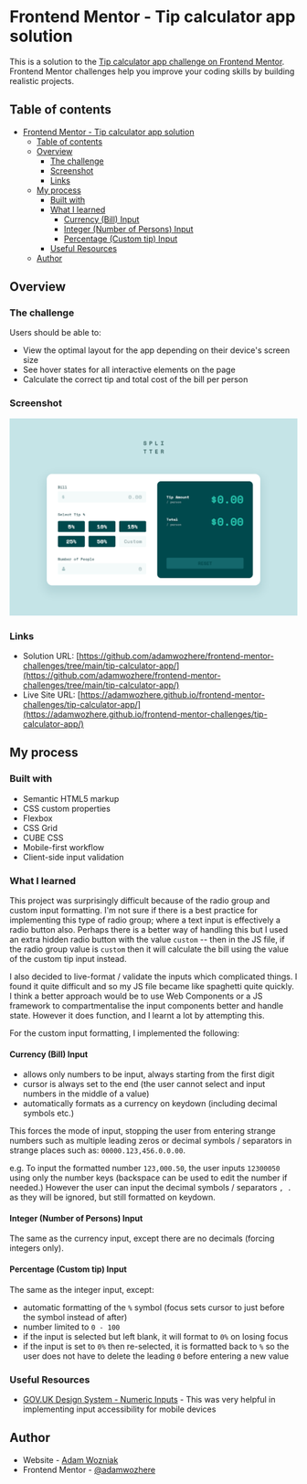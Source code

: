# Frontend Mentor - Tip calculator app solution

This is a solution to the [Tip calculator app challenge on Frontend Mentor](https://www.frontendmentor.io/challenges/tip-calculator-app-ugJNGbJUX). Frontend Mentor challenges help you improve your coding skills by building realistic projects.

## Table of contents

- [Frontend Mentor - Tip calculator app solution](#frontend-mentor---tip-calculator-app-solution)
  - [Table of contents](#table-of-contents)
  - [Overview](#overview)
    - [The challenge](#the-challenge)
    - [Screenshot](#screenshot)
    - [Links](#links)
  - [My process](#my-process)
    - [Built with](#built-with)
    - [What I learned](#what-i-learned)
      - [Currency (Bill) Input](#currency-bill-input)
      - [Integer (Number of Persons) Input](#integer-number-of-persons-input)
      - [Percentage (Custom tip) Input](#percentage-custom-tip-input)
    - [Useful Resources](#useful-resources)
  - [Author](#author)

## Overview

### The challenge

Users should be able to:

- View the optimal layout for the app depending on their device's screen size
- See hover states for all interactive elements on the page
- Calculate the correct tip and total cost of the bill per person

### Screenshot

![](./screenshot.png)

### Links

- Solution URL: [https://github.com/adamwozhere/frontend-mentor-challenges/tree/main/tip-calculator-app/](https://github.com/adamwozhere/frontend-mentor-challenges/tree/main/tip-calculator-app/)
- Live Site URL: [https://adamwozhere.github.io/frontend-mentor-challenges/tip-calculator-app/](https://adamwozhere.github.io/frontend-mentor-challenges/tip-calculator-app/)

## My process

### Built with

- Semantic HTML5 markup
- CSS custom properties
- Flexbox
- CSS Grid
- CUBE CSS
- Mobile-first workflow
- Client-side input validation


### What I learned

This project was surprisingly difficult because of the radio group and custom input formatting. I'm not sure if there is a best practice for implementing this type of radio group; where a text input is effectively a radio button also. Perhaps there is a better way of handling this but I used an extra hidden radio button with the value `custom` -- then in the JS file, if the radio group value is `custom` then it will calculate the bill using the value of the custom tip input instead.

I also decided to live-format / validate the inputs which complicated things. I found it quite difficult and so my JS file became like spaghetti quite quickly. I think a better approach would be to use Web Components or a JS framework to compartmentalise the input components better and handle state. However it does function, and I learnt a lot by attempting this.

For the custom input formatting, I implemented the following:

#### Currency (Bill) Input ####
- allows only numbers to be input, always starting from the first digit
- cursor is always set to the end (the user cannot select and input numbers in the middle of a value)
- automatically formats as a currency on keydown (including decimal symbols etc.)

This forces the mode of input, stopping the user from entering strange numbers such as multiple leading zeros or decimal symbols / separators in strange places such as: `00000.123,456.0.0.00`.

e.g. To input the formatted number `123,000.50`, the user inputs `12300050` using only the number keys (backspace can be used to edit the number if needed.) However the user can input the decimal symbols / separators `, .` as they will be ignored, but still formatted on keydown.

#### Integer (Number of Persons) Input ####

The same as the currency input, except there are no decimals (forcing integers only).

#### Percentage (Custom tip) Input ####

The same as the integer input, except: 
- automatic formatting of the `%` symbol (focus sets cursor to just before the symbol instead of after)
- number limited to `0 - 100`
- if the input is selected but left blank, it will format to `0%` on losing focus
- if the input is set to `0%` then re-selected, it is formatted back to `%` so the user does not have to delete the leading `0` before entering a new value

### Useful Resources ###

- [GOV.UK Design System - Numeric Inputs](https://technology.blog.gov.uk/2020/02/24/why-the-gov-uk-design-system-team-changed-the-input-type-for-numbers/) - This was very helpful in implementing input accessibility for mobile devices
  
## Author

- Website - [Adam Wozniak](https://www.adamwozniak.uk)
- Frontend Mentor - [@adamwozhere](https://www.frontendmentor.io/profile/adamwozhere)
